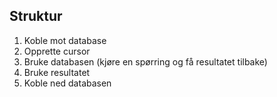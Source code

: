 ## Struktur
1. Koble mot database
2. Opprette cursor
3. Bruke databasen (kjøre en spørring og få resultatet tilbake)
4. Bruke resultatet 
5. Koble ned databasen
